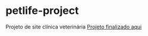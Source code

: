 # petlife-project
 Projeto de site clínica veterinária
<a href="https://kenjiodan.github.io/petlife-project/index">Projeto finalizado aqui</a>
